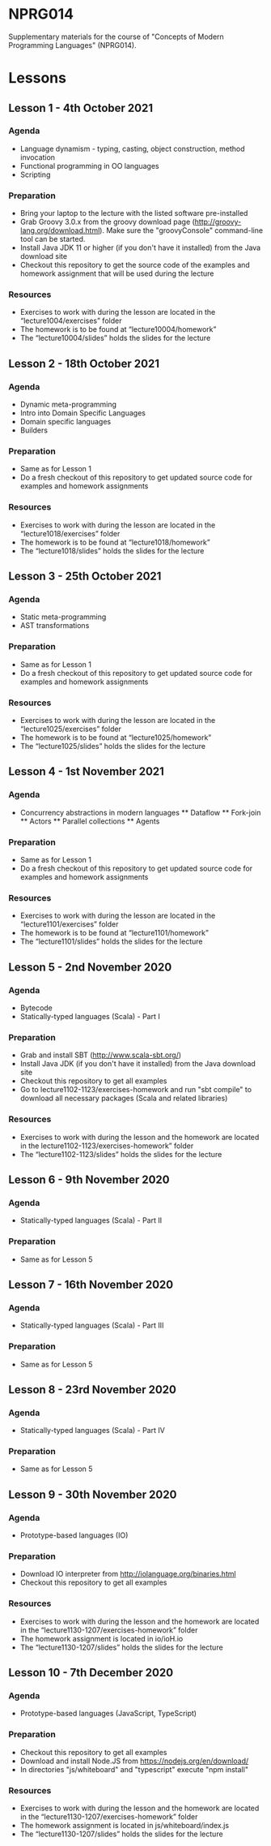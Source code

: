 # NPRG014
Supplementary materials for the course of "Concepts of Modern Programming Languages" (NPRG014).

# Lessons

## Lesson 1 - 4th October 2021
### Agenda
* Language dynamism - typing, casting, object construction, method invocation
* Functional programming in OO languages
* Scripting

### Preparation
* Bring your laptop to the lecture with the listed software pre-installed
* Grab Groovy 3.0.x from the groovy download page (http://groovy-lang.org/download.html). Make sure the "groovyConsole" command-line tool can be started.
* Install Java JDK 11 or higher (if you don't have it installed) from the Java download site
* Checkout this repository to get the source code of the examples and homework assignment that will be used during the lecture

### Resources
* Exercises to work with during the lesson are located in the “lecture1004/exercises” folder
* The homework is to be found at “lecture10004/homework”
* The “lecture10004/slides” holds the slides for the lecture

## Lesson 2 - 18th October 2021
### Agenda

* Dynamic meta-programming
* Intro into Domain Specific Languages
* Domain specific languages
* Builders

### Preparation
* Same as for Lesson 1
* Do a fresh checkout of this repository to get updated source code for examples and homework assignments

### Resources
* Exercises to work with during the lesson are located in the “lecture1018/exercises” folder
* The homework is to be found at “lecture1018/homework”
* The “lecture1018/slides” holds the slides for the lecture

## Lesson 3 - 25th October 2021
### Agenda

* Static meta-programming
* AST transformations

### Preparation
* Same as for Lesson 1
* Do a fresh checkout of this repository to get updated source code for examples and homework assignments

### Resources
* Exercises to work with during the lesson are located in the “lecture1025/exercises” folder
* The homework is to be found at “lecture1025/homework”
* The “lecture1025/slides” holds the slides for the lecture

## Lesson 4 - 1st November 2021
### Agenda

* Concurrency abstractions in modern languages
** Dataflow
** Fork-join
** Actors
** Parallel collections
** Agents

### Preparation
* Same as for Lesson 1
* Do a fresh checkout of this repository to get updated source code for examples and homework assignments

### Resources
* Exercises to work with during the lesson are located in the “lecture1101/exercises” folder
* The homework is to be found at “lecture1101/homework”
* The “lecture1101/slides” holds the slides for the lecture

## Lesson 5 - 2nd November 2020
### Agenda
* Bytecode
* Statically-typed languages (Scala) - Part I

### Preparation
* Grab and install SBT (http://www.scala-sbt.org/)
* Install Java JDK (if you don't have it installed) from the Java download site
* Checkout this repository to get all examples
* Go to lecture1102-1123/exercises-homework and run "sbt compile" to download all necessary packages (Scala and related libraries)

### Resources
* Exercises to work with during the lesson and the homework are located in the lecture1102-1123/exercises-homework” folder
* The “lecture1102-1123/slides” holds the slides for the lecture


## Lesson 6 - 9th November 2020
### Agenda
* Statically-typed languages (Scala) - Part II

### Preparation
* Same as for Lesson 5

## Lesson 7 - 16th November 2020
### Agenda
* Statically-typed languages (Scala) - Part III

### Preparation
* Same as for Lesson 5

## Lesson 8 - 23rd November 2020
### Agenda
* Statically-typed languages (Scala) - Part IV

### Preparation
* Same as for Lesson 5


## Lesson 9 - 30th November 2020
### Agenda

* Prototype-based languages (IO)

### Preparation
* Download IO interpreter from http://iolanguage.org/binaries.html
* Checkout this repository to get all examples

### Resources
* Exercises to work with during the lesson and the homework are located in the “lecture1130-1207/exercises-homework” folder
* The homework assignment is located in io/ioH.io
* The “lecture1130-1207/slides” holds the slides for the lecture

## Lesson 10 - 7th December 2020
### Agenda

* Prototype-based languages (JavaScript, TypeScript)

### Preparation
* Checkout this repository to get all examples
* Download and install Node.JS from https://nodejs.org/en/download/
* In directories "js/whiteboard" and "typescript" execute "npm install"

### Resources
* Exercises to work with during the lesson and the homework are located in the “lecture1130-1207/exercises-homework” folder
* The homework assignment is located in js/whiteboard/index.js
* The “lecture1130-1207/slides” holds the slides for the lecture

